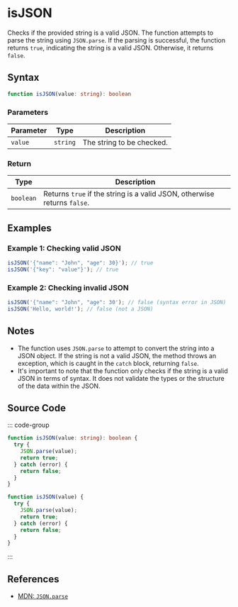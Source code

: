 # isJSON  
Checks if the provided string is a valid JSON. The function attempts to parse the string using `JSON.parse`. If the parsing is successful, the function returns `true`, indicating the string is a valid JSON. Otherwise, it returns `false`.

## Syntax
```typescript
function isJSON(value: string): boolean
```

### Parameters

| Parameter | Type     | Description                              |
|-----------|----------|------------------------------------------|
| `value`   | `string` | The string to be checked.               |

### Return

| Type     | Description                                  |
|----------|----------------------------------------------|
| `boolean`| Returns `true` if the string is a valid JSON, otherwise returns `false`. |

## Examples

### Example 1: Checking valid JSON
```typescript
isJSON('{"name": "John", "age": 30}'); // true
isJSON('{"key": "value"}'); // true
```

### Example 2: Checking invalid JSON
```typescript
isJSON('{"name": "John", "age": 30'); // false (syntax error in JSON)
isJSON('Hello, world!'); // false (not a JSON)
```

## Notes
- The function uses `JSON.parse` to attempt to convert the string into a JSON object. If the string is not a valid JSON, the method throws an exception, which is caught in the `catch` block, returning `false`.
- It's important to note that the function only checks if the string is a valid JSON in terms of syntax. It does not validate the types or the structure of the data within the JSON.

## Source Code
::: code-group

```typescript
function isJSON(value: string): boolean {
  try {
    JSON.parse(value);
    return true;
  } catch (error) {
    return false;
  }
}
```

```javascript
function isJSON(value) {
  try {
    JSON.parse(value);
    return true;
  } catch (error) {
    return false;
  }
}
```
:::

## References
- [MDN: `JSON.parse`](https://developer.mozilla.org/en-US/docs/Web/JavaScript/Reference/Global_Objects/JSON/parse)
